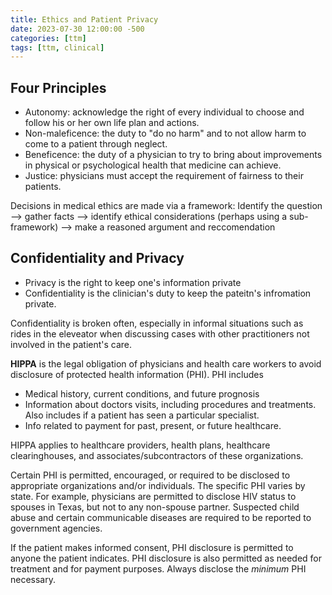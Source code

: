 ```yaml
---
title: Ethics and Patient Privacy
date: 2023-07-30 12:00:00 -500
categories: [ttm]
tags: [ttm, clinical]
---
```


## Four Principles
 - Autonomy: acknowledge the right of every individual to choose and follow his or her own life plan and actions.
 - Non-maleficence: the duty to "do no harm" and to not allow harm to come to a patient through neglect.
 - Beneficence: the duty of a physician to try to bring about improvements in physical or psychological health that medicine can achieve.
 - Justice: physicians must accept the requirement of fairness to their patients.
 
Decisions in medical ethics are made via a framework: Identify the question --> gather facts --> identify ethical considerations (perhaps using a sub-framework) --> make a reasoned argument and reccomendation

## Confidentiality and Privacy
 - Privacy is the right to keep one's information private
 - Confidentiality is the clinician's duty to keep the pateitn's infromation private.
 
Confidentiality is broken often, especially in informal situations such as rides in the eleveator when discussing cases with other practitioners not involved in the patient's care. 

**HIPPA** is the legal obligation of physicians and health care workers to avoid disclosure of protected health information (PHI). PHI includes
 - Medical history, current conditions, and future prognosis
 - Information about doctors visits, including procedures and treatments. Also includes if a patient has seen a particular specialist.
 - Info related to payment for past, present, or future healthcare.

HIPPA applies to healthcare providers, health plans, healthcare clearinghouses, and associates/subcontractors of these organizations.

Certain PHI is permitted, encouraged, or required to be disclosed to appropriate organizations and/or individuals. The specific PHI varies by state. For example, physicians are permitted to disclose HIV status to spouses in Texas, but not to any non-spouse partner. Suspected child abuse and certain communicable diseases are required to be reported to government agencies.

If the patient makes informed consent, PHI disclosure is permitted to anyone the patient indicates. PHI disclosure is also permitted as needed for treatment and for payment purposes. Always disclose the _minimum_ PHI necessary.


